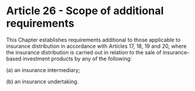 # Article 26 - Scope of additional requirements


This Chapter establishes requirements additional to those applicable to insurance distribution in accordance with Articles 17, 18, 19 and 20, where the insurance distribution is carried out in relation to the sale of insurance-based investment products by any of the following:

(a) an insurance intermediary;

(b) an insurance undertaking.
